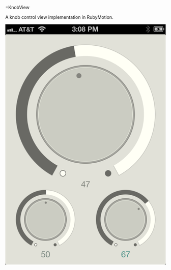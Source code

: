 =KnobView

A knob control view implementation in RubyMotion.

![Alt text](resources/screenshot.png "Screenshot")